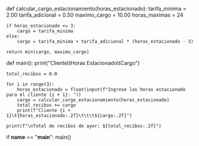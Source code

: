 def calcular_cargo_estacionamiento(horas_estacionado):
    tarifa_minima = 2.00
    tarifa_adicional = 0.50
    maximo_cargo = 10.00
    horas_maximas = 24
    
    if horas_estacionado <= 3:
        cargo = tarifa_minima
    else:
        cargo = tarifa_minima + tarifa_adicional * (horas_estacionado - 3)
    
    return min(cargo, maximo_cargo)

def main():
    print("Cliente\tHoras Estacionado\tCargo")
    
    total_recibos = 0.0
    
    for i in range(3):
        horas_estacionado = float(input(f"Ingrese las horas estacionado para el cliente {i + 1}: "))
        cargo = calcular_cargo_estacionamiento(horas_estacionado)
        total_recibos += cargo
        print(f"Cliente {i + 1}\t{horas_estacionado:.2f}\t\t\t${cargo:.2f}")
    
    print(f"\nTotal de recibos de ayer: ${total_recibos:.2f}")

if __name__ == "__main__":
    main()

